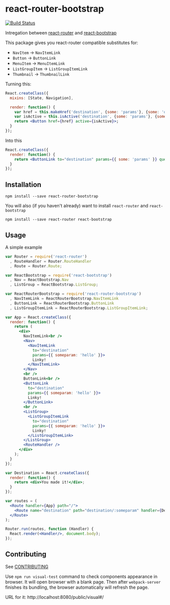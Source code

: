 # react-router-bootstrap

[![Build Status](https://travis-ci.org/react-bootstrap/react-router-bootstrap.svg?branch=master)](https://travis-ci.org/react-bootstrap/react-router-bootstrap)

Intregation between [react-router](https://github.com/rackt/react-router) and [react-bootstrap](https://github.com/react-bootstrap/react-bootstrap)

This package gives you react-router compatible substitutes for:

- `NavItem` -> `NavItemLink`
- `Button` -> `ButtonLink`
- `MenuItem` -> `MenuItemLink`
- `ListGroupItem` -> `ListGroupItemLink`
- `Thumbnail` -> `ThumbnailLink`

Turning this:

```jsx
React.createClass({
  mixins: [State, Navigation],

  render: function() {
    var href = this.makeHref('destination', {some: 'params'}, {some: 'query param'});
    var isActive = this.isActive('destination', {some: 'params'}, {some: 'query param'});
    return <Button href={href} active={isActive}>;
  }
});
```

Into this

```jsx
React.createClass({
  render: function() {
    return <ButtonLink to="destination" params={{ some: 'params' }} query={{some: 'query param'}}>;
  }
});
```

## Installation

```
npm install --save react-router-bootstrap
```

You will also (if you haven't already) want to install `react-router` and `react-bootstrap`

```
npm install --save react-router react-bootstrap
```

## Usage

A simple example

```jsx
var Router = require('react-router')
  , RouteHandler = Router.RouteHandler
  , Route = Router.Route;

var ReactBootstrap = require('react-bootstrap')
  , Nav = ReactBootstrap.Nav
  , ListGroup = ReactBootstrap.ListGroup;

var ReactRouterBootstrap = require('react-router-bootstrap')
  , NavItemLink = ReactRouterBootstrap.NavItemLink
  , ButtonLink = ReactRouterBootstrap.ButtonLink
  , ListGroupItemLink = ReactRouterBootstrap.ListGroupItemLink;

var App = React.createClass({
  render: function() {
    return (
      <div>
        NavItemLink<br />
        <Nav>
          <NavItemLink
            to="destination"
            params={{ someparam: 'hello' }}>
            Linky!
          </NavItemLink>
        </Nav>
        <br />
        ButtonLink<br />
        <ButtonLink
          to="destination"
          params={{ someparam: 'hello' }}>
          Linky!
        </ButtonLink>
        <br />
        <ListGroup>
          <ListGroupItemLink
            to="destination"
            params={{ someparam: 'hello' }}>
            Linky!
          </ListGroupItemLink>
        </ListGroup>
        <RouteHandler />
      </div>
    );
  }
});

var Destination = React.createClass({
  render: function() {
    return <div>You made it!</div>;
  }
});

var routes = (
  <Route handler={App} path="/">
    <Route name="destination" path="destination/:someparam" handler={Destination} />
  </Route>
);

Router.run(routes, function (Handler) {
  React.render(<Handler/>, document.body);
});

```

## Contributing

See [CONTRIBUTING](CONTRIBUTING.md)

Use `npm run visual-test` command to check components appearance in browser. It will open browser with a blank page. Then after `webpack-server` finishes its bundling, the browser automatically will refresh the page.

URL for it: http://localhost:8080/public/visual#/

